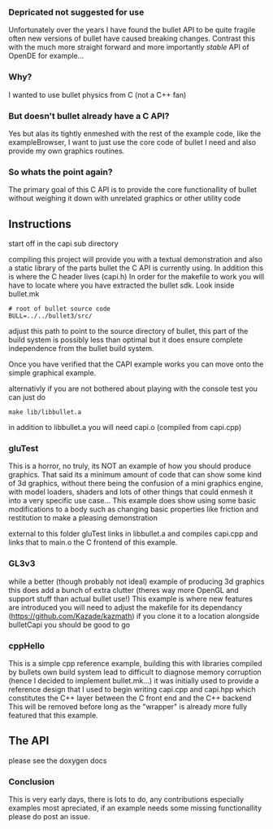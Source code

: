 ### Depricated not suggested for use

Unfortunately over the years I have found the bullet API to be quite fragile often new versions of bullet have caused breaking changes. 
Contrast this with the much more straight forward and more importantly *stable* API of OpenDE for example...

### Why?

I wanted to use bullet physics from C (not a C++ fan)


### But doesn't bullet already have a C API?


Yes but alas its tightly enmeshed with the rest of the example code, 
like the exampleBrowser, I want to just use the core code of bullet I 
need and also provide my own graphics routines.

### So whats the point again?


The primary goal of this C API is to provide the core functionallity of
bullet without weighing it down with unrelated graphics or other utility
code

## Instructions
start off in the capi sub directory

compiling this project will provide you with a textual demonstration
and also a static library of the parts bullet the C API is currently 
using. In addition this is where the C header lives (capi.h)
In order for the makefile to work you will have to locate where you
have extracted the bullet sdk. Look inside bullet.mk

	# root of bullet source code
	BULL=../../bullet3/src/

adjust this path to point to the source directory of bullet, this part
of the build system is possibly less than optimal but it does ensure
complete independence from the bullet build system.

Once you have verified that the CAPI example works you can move onto the
simple graphical example.

alternativly if you are not bothered about playing with the console test
you can just do

    make lib/libbullet.a

in addition to libbullet.a you will need capi.o (compiled from capi.cpp)

### gluTest
This is a horror, no truly, its NOT an example of how you should produce
graphics.  That said its a minimum amount of code that can show some
kind of 3d graphics, without there being the confusion of a mini 
graphics engine, with model loaders, shaders and lots of other things
that could enmesh it into a very specific use case...
This example does show using some basic modifications to a body such as
changing basic properties like friction and restitution to make a 
pleasing demonstration

external to this folder gluTest links in libbullet.a and compiles
capi.cpp and links that to main.o the C frontend of this example.

### GL3v3
while a better (though probably not ideal) example of producing 3d graphics
this does add a bunch of extra clutter (theres way more OpenGL and support
stuff than actual bullet use!) This example is where new features are introduced
you will need to adjust the makefile for its dependancy (https://github.com/Kazade/kazmath)
if you clone it to a location alongside bulletCapi you should be good to go


### cppHello
This is a simple cpp reference example, building this with libraries
compiled by bullets own build system lead to difficult to diagnose 
memory corruption (hence I decided to implement bullet.mk...) it was
initially used to provide a reference design that I used to begin 
writing capi.cpp and capi.hpp which constitutes the C++ layer between
the C front end and the C++ backend
This will be removed before long as the "wrapper" is already more fully
featured that this example.



## The API

please see the doxygen docs




### Conclusion
This is very early days, there is lots to do, any contributions 
especially examples most apreciated, if an example needs some missing
functionallity please do post an issue.
